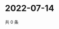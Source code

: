 # 2022-07-14

共 0 条

<!-- BEGIN WEIBO -->
<!-- 最后更新时间 Thu Jul 14 2022 23:17:42 GMT+0800 (China Standard Time) -->

<!-- END WEIBO -->
